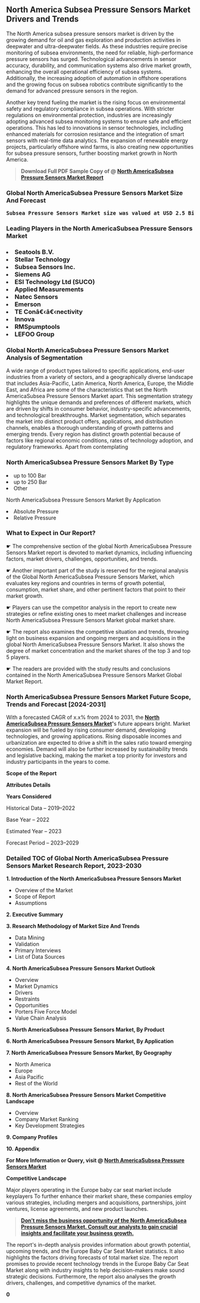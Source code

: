 <p> <h2>North America Subsea Pressure Sensors Market Drivers and Trends</h2><p>The North America subsea pressure sensors market is driven by the growing demand for oil and gas exploration and production activities in deepwater and ultra-deepwater fields. As these industries require precise monitoring of subsea environments, the need for reliable, high-performance pressure sensors has surged. Technological advancements in sensor accuracy, durability, and communication systems also drive market growth, enhancing the overall operational efficiency of subsea systems. Additionally, the increasing adoption of automation in offshore operations and the growing focus on subsea robotics contribute significantly to the demand for advanced pressure sensors in the region.</p><p>Another key trend fueling the market is the rising focus on environmental safety and regulatory compliance in subsea operations. With stricter regulations on environmental protection, industries are increasingly adopting advanced subsea monitoring systems to ensure safe and efficient operations. This has led to innovations in sensor technologies, including enhanced materials for corrosion resistance and the integration of smart sensors with real-time data analytics. The expansion of renewable energy projects, particularly offshore wind farms, is also creating new opportunities for subsea pressure sensors, further boosting market growth in North America.</p></p><blockquote id="" class=""><strong>Download Full PDF Sample Copy of @&nbsp;<a href="https://www.verifiedmarketreports.com/download-sample/?rid=272386&utm_source=GitHub-Jan&utm_medium=262" target="_blank">North AmericaSubsea Pressure Sensors Market Report</a>&nbsp;&nbsp;</strong></blockquote><h3 id="" class=""><strong>Global&nbsp;North AmericaSubsea Pressure Sensors Market Size And Forecast</strong></h3><pre class="reader-text-block__code-block"><strong>Subsea Pressure Sensors Market size was valued at USD 2.5 Billion in 2022 and is projected to reach USD 4.1 Billion by 2030, growing at a CAGR of 7.5% from 2024 to 2030.</strong></pre><h3 id="" class="">Leading Players in the&nbsp;North AmericaSubsea Pressure Sensors Market</h3><h3 class=""></Li><Li>Seatools B.V.</Li><Li> Stellar Technology</Li><Li> Subsea Sensors Inc.</Li><Li> Siemens AG</Li><Li> ESI Technology Ltd (SUCO)</Li><Li> Applied Measurements</Li><Li> Natec Sensors</Li><Li> Emerson</Li><Li> TE Conâ€‹â€‹nectivity</Li><Li> Innova</Li><Li> RMSpumptools</Li><Li> LEFOO Group</h3><h3 id="" class="">Global&nbsp;North AmericaSubsea Pressure Sensors Market Analysis of Segmentation</h3><p id="" class="">A wide range of product types tailored to specific applications, end-user industries from a variety of sectors, and a geographically diverse landscape that includes Asia-Pacific, Latin America, North America, Europe, the Middle East, and Africa are some of the characteristics that set the North AmericaSubsea Pressure Sensors Market apart. This segmentation strategy highlights the unique demands and preferences of different markets, which are driven by shifts in consumer behavior, industry-specific advancements, and technological breakthroughs. Market segmentation, which separates the market into distinct product offers, applications, and distribution channels, enables a thorough understanding of growth patterns and emerging trends. Every region has distinct growth potential because of factors like regional economic conditions, rates of technology adoption, and regulatory frameworks. Apart from contemplating</p><h3 id="" class="">North AmericaSubsea Pressure Sensors Market&nbsp;By Type</h3><p></Li><Li>up to 100 Bar</Li><Li> up to 250 Bar</Li><Li> Other</p><div class="" data-test-id=""><p>North AmericaSubsea Pressure Sensors Market&nbsp;By Application</p></div><p class=""></Li><Li>Absolute Pressure</Li><Li> Relative Pressure</p><div class="" data-test-id=""><h3><span class="">What to Expect in Our Report?</span></h3></div><div class="" data-test-id=""><p><span class="">☛ The comprehensive section of the global North AmericaSubsea Pressure Sensors Market report is devoted to market dynamics, including influencing factors, market drivers, challenges, opportunities, and trends.</span></p></div><div class="" data-test-id=""><p><span class="">☛ Another important part of the study is reserved for the regional analysis of the Global North AmericaSubsea Pressure Sensors Market, which evaluates key regions and countries in terms of growth potential, consumption, market share, and other pertinent factors that point to their market growth.</span></p></div><div class="" data-test-id=""><p><span class="">☛ Players can use the competitor analysis in the report to create new strategies or refine existing ones to meet market challenges and increase North AmericaSubsea Pressure Sensors Market global market share.</span></p></div><div class="" data-test-id=""><p><span class="">☛ The report also examines the competitive situation and trends, throwing light on business expansion and ongoing mergers and acquisitions in the global North AmericaSubsea Pressure Sensors Market. It also shows the degree of market concentration and the market shares of the top 3 and top 5 players.</span></p></div><div class="" data-test-id=""><p><span class="">☛ The readers are provided with the study results and conclusions contained in the North AmericaSubsea Pressure Sensors Market Global Market Report.</span></p></div><div class="" data-test-id=""><h3><span class="">North AmericaSubsea Pressure Sensors Market Future Scope, Trends and Forecast [2024-2031]</span></h3></div><div class="" data-test-id=""><p><span class="">With a forecasted CAGR of x.x% from 2024 to 2031, the <strong><a href="https://www.verifiedmarketreports.com/download-sample/?rid=272386&utm_source=GitHub-Jan&utm_medium=262" target="_blank">North AmericaSubsea Pressure Sensors Market</a>'</strong>s future appears bright. Market expansion will be fueled by rising consumer demand, developing technologies, and growing applications. Rising disposable incomes and urbanization are expected to drive a shift in the sales ratio toward emerging economies. Demand will also be further increased by sustainability trends and legislative backing, making the market a top priority for investors and industry participants in the years to come.</span></p><p id="ember66" class="ember-view reader-text-block__paragraph"><strong>Scope of the Report</strong></p><p id="ember67" class="ember-view reader-text-block__paragraph"><strong>Attributes Details</strong></p><p id="ember68" class="ember-view reader-text-block__paragraph"><strong>Years Considered</strong></p><p id="ember69" class="ember-view reader-text-block__paragraph">Historical Data &ndash; 2019&ndash;2022</p><p id="ember70" class="ember-view reader-text-block__paragraph">Base Year &ndash; 2022</p><p id="ember71" class="ember-view reader-text-block__paragraph">Estimated Year &ndash; 2023</p><p id="ember72" class="ember-view reader-text-block__paragraph">Forecast Period &ndash; 2023&ndash;2029</p></div><h3 id="" class="">Detailed TOC of Global North AmericaSubsea Pressure Sensors Market Research Report, 2023-2030</h3><p id="" class=""><strong>1. Introduction of the North AmericaSubsea Pressure Sensors Market</strong></p><ul><li>Overview of the Market</li><li>Scope of Report</li><li>Assumptions</li></ul><p id="" class=""><strong>2. Executive Summary</strong></p><p id="" class=""><strong>3. Research Methodology of Market Size And Trends</strong></p><ul><li>Data Mining</li><li>Validation</li><li>Primary Interviews</li><li>List of Data Sources</li></ul><p id="" class=""><strong>4. North AmericaSubsea Pressure Sensors Market Outlook</strong></p><ul><li>Overview</li><li>Market Dynamics</li><li>Drivers</li><li>Restraints</li><li>Opportunities</li><li>Porters Five Force Model</li><li>Value Chain Analysis</li></ul><p id="" class=""><strong>5. North AmericaSubsea Pressure Sensors Market, By Product</strong></p><p id="" class=""><strong>6. North AmericaSubsea Pressure Sensors Market, By Application</strong></p><p id="" class=""><strong>7. North AmericaSubsea Pressure Sensors Market, By Geography</strong></p><ul><li>North America</li><li>Europe</li><li>Asia Pacific</li><li>Rest of the World</li></ul><p id="" class=""><strong>8. North AmericaSubsea Pressure Sensors Market Competitive Landscape</strong></p><ul><li>Overview</li><li>Company Market Ranking</li><li>Key Development Strategies</li></ul><p id="" class=""><strong>9. Company Profiles</strong></p><p id="" class=""><strong>10. Appendix</strong></p><p><strong>For More Information or Query, visit&nbsp;@ <a href="https://www.verifiedmarketreports.com/product/subsea-pressure-sensors-market/" target="_blank">North AmericaSubsea Pressure Sensors Market</a></strong></p><p id="ember61" class="ember-view reader-text-block__paragraph"><strong>Competitive Landscape</strong></p><p id="ember62" class="ember-view reader-text-block__paragraph">Major players operating in the Europe baby car seat market include keyplayers To further enhance their market share, these companies employ various strategies, including mergers and acquisitions, partnerships, joint ventures, license agreements, and new product launches.</p><blockquote id="ember63" class="ember-view reader-text-block__blockquote"><strong><a href="https://www.verifiedmarketreports.com/download-sample/?rid=272386&utm_source=GitHub-Jan&utm_medium=262" target="_blank">Don&rsquo;t miss the business opportunity of the North AmericaSubsea Pressure Sensors Market. Consult our analysts to gain crucial insights and facilitate your business growth.</a></strong></blockquote><p id="ember64" class="ember-view reader-text-block__paragraph">The report's in-depth analysis provides information about growth potential, upcoming trends, and the Europe Baby Car Seat Market statistics. It also highlights the factors driving forecasts of total market size. The report promises to provide recent technology trends in the Europe Baby Car Seat Market along with industry insights to help decision-makers make sound strategic decisions. Furthermore, the report also analyses the growth drivers, challenges, and competitive dynamics of the market.</p><p class="ember-view reader-text-block__paragraph"><strong>0</strong></p>
